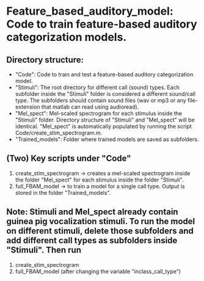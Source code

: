 # Feature_based_auditory_model: Code to train feature-based auditory categorization models. 

## Directory structure: 
* "Code": Code to train and test a feature-based auditory categorization model. 
* "Stimuli": The root directory for different call (sound) types. Each subfolder inside the "Stimuli" folder is considered a different sound/call type. The subfolders should contain sound files (wav or mp3 or any file-extension that matlab can read using audioread). 
* "Mel_spect": Mel-scaled spectrogram for each stimulus inside the "Stimuli" folder. Directory structure of "Stimuli" and "Mel_spect" will be identical. "Mel_spect" is automatically populated by running the script Code/create_stim_spectrogram.m.
* "Trained_models": Folder where trained models are saved as subfolders. 

## (Two) Key scripts under "Code"
1. create_stim_spectrogram -> creates a mel-scaled spectrogram inside the folder "Mel_spect" for each stimulus inside the folder "Stimuli". 
2. full_FBAM_model -> to train a model for a single call type. Output is stored in the folder "Trained_models".  

## Note: Stimuli and Mel_spect already contain guinea pig vocalization stimuli. To run the model on different stimuli, delete those subfolders and add different call types as subfolders inside "Stimuli". Then run
1. create_stim_spectrogram 
2. full_FBAM_model (after changing the variable "inclass_call_type")
